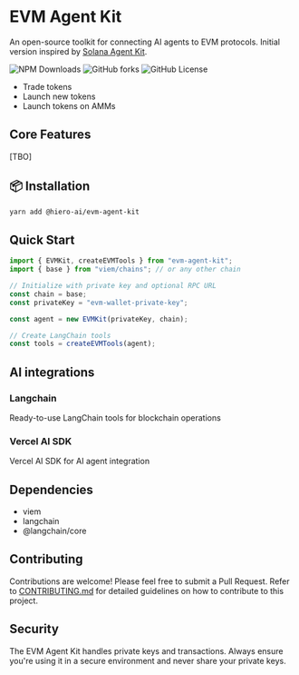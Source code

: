# EVM Agent Kit

An open-source toolkit for connecting AI agents to EVM protocols. Initial version inspired by [Solana Agent Kit](https://github.com/sendaifun/solana-agent-kit).

![NPM Downloads](https://img.shields.io/npm/dm/@hiero-ai/evm-agent-kit?style=for-the-badge)
![GitHub forks](https://img.shields.io/github/forks/hiero-ai/evm-agent-kit?style=for-the-badge)
![GitHub License](https://img.shields.io/github/license/hiero-ai/evm-agent-kit?style=for-the-badge)


- Trade tokens
- Launch new tokens
- Launch tokens on AMMs

## Core Features

[TBO]

## 📦 Installation

```bash
yarn add @hiero-ai/evm-agent-kit
```

## Quick Start

```typescript
import { EVMKit, createEVMTools } from "evm-agent-kit";
import { base } from "viem/chains"; // or any other chain

// Initialize with private key and optional RPC URL
const chain = base;
const privateKey = "evm-wallet-private-key";

const agent = new EVMKit(privateKey, chain);

// Create LangChain tools
const tools = createEVMTools(agent);
```

## AI integrations

### Langchain

Ready-to-use LangChain tools for blockchain operations

### Vercel AI SDK

Vercel AI SDK for AI agent integration

## Dependencies

- viem
- langchain
- @langchain/core

## Contributing

Contributions are welcome! Please feel free to submit a Pull Request.
Refer to [CONTRIBUTING.md](CONTRIBUTING.md) for detailed guidelines on how to contribute to this project.

<!-- ## Contributors

<a href="https://github.com/hiero-ai/evm-agent-kit/graphs/contributors">
  <img src="https://contrib.rocks/image?repo=hiero-ai/evm-agent-kit" />
</a>

## Star History

[![Star History Chart](https://api.star-history.com/svg?repos=hiero-ai/evm-agent-kit&type=Date)](https://star-history.com/#hiero-ai/evm-agent-kit&Date) -->

## Security

The EVM Agent Kit handles private keys and transactions. Always ensure you're using it in a secure environment and never share your private keys.

